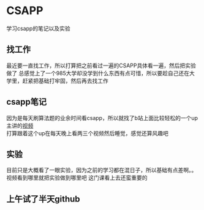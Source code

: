 # CSAPP
 学习csapp的笔记以及实验
 ## 找工作
  最近要一直找工作，所以打算把之前看过一遍的CSAPP具体看一遍，然后把实验做了
  总感觉上了一个985大学却没学到什么东西有点可惜，所以要趁自己还在大学里，赶紧把基础打牢固，然后再去找工作

## csapp笔记
  因为是每天刷算法题的业余时间看csapp，所以就找了b站上面比较轻松的一个up主讲的[视频](https://space.bilibili.com/4564101/video?tid=0&page=3&keyword=&order=pubdate)  
  打算跟着这个up在每天晚上看两三个视频然后睡觉，感觉还算风趣吧
## 实验
  目前只是大概看了一眼实验，因为之前的学习都在混日子，所以基础有点差啊。。  
  视频看到哪里就把实验做到哪里吧
  这门课看上去还蛮重要的



## 上午试了半天github



